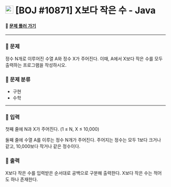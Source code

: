  # <img src="https://d2gd6pc034wcta.cloudfront.net/tier/1-a.svg" width="25" height="25"> [BOJ #10871]  X보다 작은 수 - Java 
#### :link: [문제 풀러 가기](https://www.acmicpc.net/problem/10871)

***
### :seedling: 문제
정수 N개로 이루어진 수열 A와 정수 X가 주어진다. 이때, A에서 X보다 작은 수를 모두 출력하는 프로그램을 작성하시오.

### :seedling: 문제 분류
- 구현
- 수학

***
### :seedling: 입력
첫째 줄에 N과 X가 주어진다. (1 ≤ N, X ≤ 10,000)

둘째 줄에 수열 A를 이루는 정수 N개가 주어진다. 주어지는 정수는 모두 1보다 크거나 같고, 10,000보다 작거나 같은 정수이다.

### :seedling: 출력
X보다 작은 수를 입력받은 순서대로 공백으로 구분해 출력한다. X보다 작은 수는 적어도 하나 존재한다.
